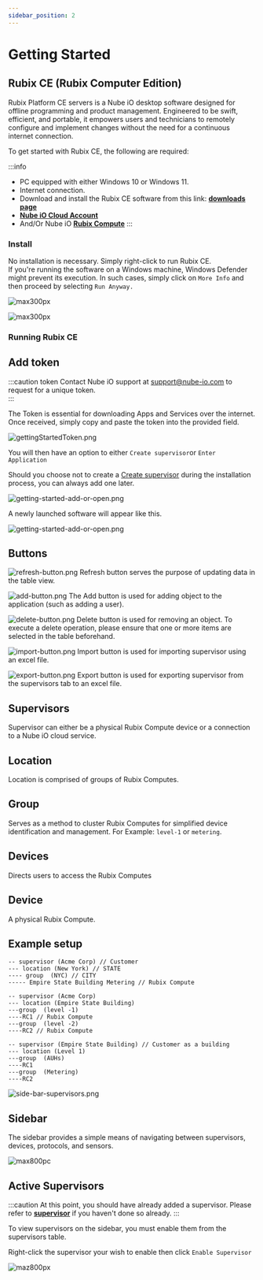 ```yaml
---
sidebar_position: 2
---
```

# Getting Started
## Rubix CE (Rubix Computer Edition)

Rubix Platform CE servers is a Nube iO desktop software designed for offline programming and product management. 
Engineered to be swift, efficient, and portable, it empowers users and technicians
to remotely configure and implement changes without the need for a continuous internet connection.

To get started with Rubix CE, the following are required:

:::info
* PC equipped with either Windows 10 or Windows 11.
* Internet connection.
* Download and install the Rubix CE software from this link: **[downloads page](download.md#download)**
* **[Nube iO Cloud Account](docker.md#nube-io-cloud-account)**
* And/Or Nube iO **[Rubix Compute](../../hardware/controllers/supervisors/rubix-compute/overview.md)**
:::

  

### Install

No installation is necessary. Simply right-click to run Rubix CE. <br/>
If you're running the software on a Windows machine, Windows Defender might prevent its execution. In such cases, simply click on `More Info` and then proceed by selecting `Run Anyway.`

![max300px](../img/apps/more-info.png)


![max300px](../img/apps/run-anyway.png)

### Running Rubix CE

## Add token


:::caution token
Contact Nube iO support at support@nube-io.com to request for a unique token. <br/>
:::


The Token is essential for downloading Apps and Services over the internet. Once received, simply copy and paste the token into the provided field.

![gettingStartedToken.png](../img/apps/getting-started-token.png)

You will then have an option to either `Create supervisor`or `Enter Application`

Should you choose not to create a [Create supervisor](supervisor.md#supervisor) during the installation process, you can always add one later.

![getting-started-add-or-open.png](../img/apps/getting-started-add-or-open.png)

A newly launched software will appear like this.

![getting-started-add-or-open.png](../img/apps/fresh-start.png)

## Buttons

![refresh-button.png](../img/apps/refresh-button.png)  Refresh button serves the purpose of updating data in the table view.

![add-button.png](../img/apps/add-button.png)  The Add button is used for adding object to the application (such as
adding a user).

![delete-button.png](../img/apps/delete-button.png)  Delete button is used for removing an object. To execute a delete operation,
please ensure that one or more items are selected in the table beforehand.

![import-button.png](../img/apps/import-button.png)  Import button is used for importing supervisor using an excel file.

![export-button.png](../img/apps/export-button.png)  Export button is used for exporting supervisor from the supervisors tab to an excel file.


## Supervisors

Supervisor can either be a physical Rubix Compute device or a connection to a Nube iO cloud service.

## Location

Location is comprised of groups of Rubix Computes.

## Group

Serves as a method to cluster Rubix Computes for simplified device identification and management. For Example: `level-1` or `metering`.

## Devices
Directs users to access the Rubix Computes

## Device
A physical Rubix Compute.

## Example setup

```
-- supervisor (Acme Corp) // Customer
--- location (New York) // STATE
---- group  (NYC) // CITY
----- Empire State Building Metering // Rubix Compute
```

```
-- supervisor (Acme Corp) 
--- location (Empire State Building)
---group  (level -1) 
----RC1 // Rubix Compute
---group  (level -2)
----RC2 // Rubix Compute
```

```
-- supervisor (Empire State Building) // Customer as a building
--- location (Level 1)
---group  (AUHs)
----RC1 
---group  (Metering)
----RC2
```

![side-bar-supervisors.png](img/side-bar-supervisors.png)


## Sidebar

The sidebar provides a simple means of navigating between supervisors, devices, protocols, and sensors.

![max800pc](img/sidebar.png)

## Active Supervisors

:::caution
At this point, you should have already added a supervisor. Please refer to **[supervisor](supervisor.md)** if you haven't done so already. 
:::

To view supervisors on the sidebar, you must enable them from the supervisors table.

Right-click the supervisor your wish to enable then click `Enable Supervisor`

![maz800px](img/enable-supervisor.png)












